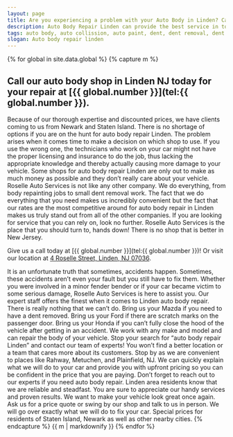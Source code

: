 ```yaml
---
layout: page
title: Are you experiencing a problem with your Auto Body in Linden? Call our repair shop located in NJ.
description: Auto Body Repair Linden can provide the best service in town, Call Auto Body Repair Linden, NJ today for your Auto Body Repair Linden needs.
tags: auto body, auto collission, auto paint, dent, dent removal, dent repair, frame, frame straightening, linden, new jersey, nj, painting, paintless dent removal, removal, Repair, shop
slogan: Auto body repair linden
---
```



{% for global in site.data.global %}
{% capture m %}
## Call our auto body shop in Linden NJ today for your repair at [{{ global.number }}](tel:{{ global.number }}).
Because of our thorough expertise and discounted prices, we have clients coming to us from Newark and Staten Island. There is no shortage of options if you are on the hunt for auto body repair Linden. The problem arises when it comes time to make a decision on which shop to use. If you use the wrong one, the technicians who work on your car might not have the proper licensing and insurance to do the job, thus lacking the appropriate knowledge and thereby actually causing more damage to your vehicle. Some shops for auto body repair Linden are only out to make as much money as possible and they don’t really care about your vehicle. Roselle Auto Services is not like any other company. We do everything, from body repainting jobs to small dent removal work. The fact that we do everything that you need makes us incredibly convenient but the fact that our rates are the most competitive around for auto body repair in Linden makes us truly stand out from all of the other companies. If you are looking for service that you can rely on, look no further. Roselle Auto Services is the place that you should turn to, hands down! There is no shop that is better in New Jersey.


Give us a call today at [{{ global.number }}](tel:{{ global.number }})! Or visit our location at [4 Roselle Street, Linden, NJ 07036](https://www.google.com/maps/place/Roselle+Auto+Services+Inc+-+Linden,+NJ/@40.635433,-74.246247,17z/data=!4m7!1m4!3m3!1s0x89c3b2e1928866e5:0xe440b805db07d78e!2sRoselle+Auto+Services+Inc+-+Linden,+NJ!3b1!3m1!1s0x89c3b2e1928866e5:0xe440b805db07d78e).


It is an unfortunate truth that sometimes, accidents happen. Sometimes, these accidents aren’t even your fault but you still have to fix them. Whether you were involved in a minor fender bender or if your car became victim to some serious damage, Roselle Auto Services is here to assist you. Our expert staff offers the finest when it comes to Linden auto body repair. There is really nothing that we can’t do. Bring us your Mazda if you need to have a dent removed. Bring us your Ford if there are scratch marks on the passenger door. Bring us your Honda if you can’t fully close the hood of the vehicle after getting in an accident. We work with any make and model and can repair the body of your vehicle. Stop your search for “auto body repair Linden” and contact our team of experts! You won’t find a better location or a team that cares more about its customers. Stop by as we are convenient to places like Rahway, Metuchen, and Plainfield, NJ. We can quickly explain what we will do to your car and provide you with upfront pricing so you can be confident in the price that you are paying.
Don’t forget to reach out to our experts if you need auto body repair. Linden area residents know that we are reliable and steadfast. You are sure to appreciate our handy services and proven results. We want to make your vehicle look great once again. Ask us for a price quote or swing by our shop and talk to us in person. We will go over exactly what we will do to fix your car. Special prices for residents of Staten Island, Newark as well as other nearby cities.
{% endcapture %}
{{ m | markdownify }}
{% endfor %}
